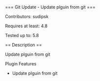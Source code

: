 === Git Update - Update plguin from git  ===

Contributors: sudipsk

Requires at least: 4.8

Tested up to: 5.8





== Description ==

Update plguin from git

Plugin Features

* Update plguin from git








